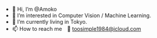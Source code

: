 - 👋 Hi, I’m @Amoko
- 👀 I’m interested in Computer Vision / Machine Learning.
- 🌱 I’m currently living in Tokyo.
- 📫 How to reach me　📧 toosimple1984@icloud.com

<!---
Amoko/Amoko is a ✨ special ✨ repository because its `README.md` (this file) appears on your GitHub profile.
You can click the Preview link to take a look at your changes.
--->
